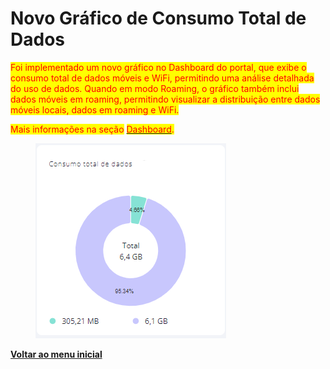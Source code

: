 # Novo Gráfico de Consumo Total de Dados

<mark style="color:red;">Foi implementado um novo gráfico no Dashboard do portal, que exibe o consumo total de dados móveis e WiFi, permitindo uma análise detalhada do uso de dados. Quando em modo Roaming, o gráfico também inclui dados móveis em roaming, permitindo visualizar a distribuição entre dados móveis locais, dados em roaming e WiFi.</mark>

<mark style="color:red;">Mais informações na seção</mark> [<mark style="color:red;">Dashboard</mark>](../../portal/dashboard.md)<mark style="color:red;">.</mark>

<figure><img src="../../../.gitbook/assets/image (268).png" alt=""><figcaption></figcaption></figure>

[**Voltar ao menu inicial**](./)
